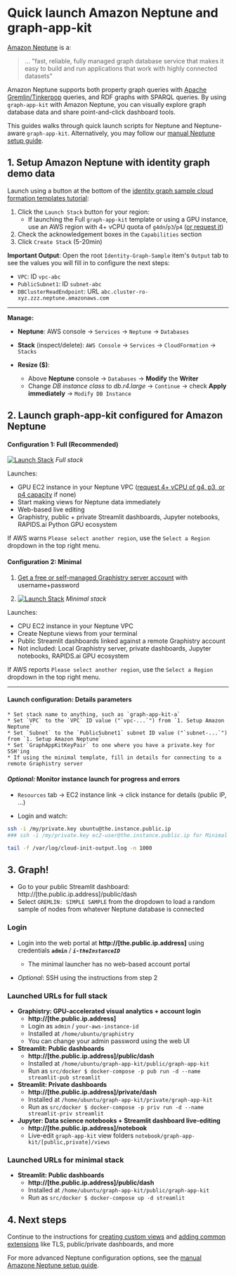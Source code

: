 # Quick launch Amazon Neptune and graph-app-kit

[Amazon Neptune](https://aws.amazon.com/neptune/) is a:

> ... &quot;fast, reliable, fully managed graph database service that makes it easy to build and run applications that work with highly connected datasets&quot;

Amazon Neptune supports both property graph queries with [Apache Gremlin/Tinkerpop](https://tinkerpop.apache.org/) queries, and RDF graphs with SPARQL queries. By using `graph-app-kit` with Amazon Neptune, you can visually explore graph database data and share point-and-click dashboard tools. 

This guides walks through quick launch scripts for Neptune and Neptune-aware `graph-app-kit`. Alternatively, you may follow our [manual Neptune setup guide](neptune-manual.md). 

## 1. Setup Amazon Neptune with identity graph demo data

Launch using a button at the bottom of the [identity graph sample cloud formation templates tutorial](https://aws.amazon.com/blogs/database/building-a-customer-identity-graph-with-amazon-neptune/):

1. Click the `Launch Stack` button for your region:
    * If launching the Full `graph-app-kit` template or using a GPU instance, use an AWS region with 4+ vCPU quota of `g4dn`/`p3`/`p4` ([or request it](https://docs.aws.amazon.com/AWSEC2/latest/UserGuide/ec2-resource-limits.html))
2. Check the acknowledgement boxes in the `Capabilities` section
3. Click `Create Stack` (5-20min)

**Important Output**: Open the root `Identity-Graph-Sample` item's `Output` tab to see the values you will fill in to configure the next steps:

  * `VPC`: ID `vpc-abc`
  * `PublicSubnet1`: ID `subnet-abc`
  * `DBClusterReadEndpoint`: URL `abc.cluster-ro-xyz.zzz.neptune.amazonaws.com`

----

**Manage:**

* **Neptune**: AWS console -> `Services` -> `Neptune` -> `Databases`

* **Stack** (inspect/delete): `AWS Console` -> `Services` -> `CloudFormation` -> `Stacks` 

* **Resize ($)**:
  * Above **Neptune** console -> `Databases` -> **Modify** the **Writer**
  * Change *DB instance class* to *db.r4.large* -> `Continue` -> check **Apply immediately** -> `Modify DB Instance`

## 2. Launch graph-app-kit configured for Amazon Neptune

#### Configuration 1: Full (Recommended)

  [![Launch Stack](https://s3.amazonaws.com/cloudformation-examples/cloudformation-launch-stack.png)](https://console.aws.amazon.com/cloudformation/home?region=region#/stacks/new?stackName=graph_app_kit_full&templateURL=https://graph-app-kit-repo-public.s3.us-east-2.amazonaws.com/templates/latest/neptune/graphistry.yml) *Full stack*

  Launches: 

  * GPU EC2 instance in your Neptune VPC ([request 4+ vCPU of g4, p3, or p4 capacity](https://docs.aws.amazon.com/AWSEC2/latest/UserGuide/ec2-resource-limits.html) if none)
  * Start making views for Neptune data immediately
  * Web-based live editing
  * Graphistry, public + private Streamlit dashboards, Jupyter notebooks, RAPIDS.ai Python GPU ecosystem

  
  If AWS warns `Please select another region`, use the `Select a Region` dropdown in the top right menu.

#### Configuration 2: Minimal

  1. [Get a free or self-managed Graphistry server account](https://www.graphistry.com/get-started) with username+password
  
  2. [![Launch Stack](https://s3.amazonaws.com/cloudformation-examples/cloudformation-launch-stack.png)](https://console.aws.amazon.com/cloudformation/home?region=region#/stacks/new?stackName=graph_app_kit_full&templateURL=https://graph-app-kit-repo-public.s3.us-east-2.amazonaws.com/templates/latest/neptune/graphistry.yml) *Minimal stack*
  
  Launches: 
  
  * CPU EC2 instance in your Neptune VPC
  * Create Neptune views from your terminal
  * Public Streamlit dashboards linked against a remote Graphistry account
  * Not included: Local Graphistry server, private dashboards, Jupyter notebooks, RAPIDS.ai GPU ecosystem

  If AWS reports `Please select another region`, use the `Select a Region` dropdown in the top right menu.

----

#### Launch configuration: Details parameters

    * Set stack name to anything, such as `graph-app-kit-a`
    * Set `VPC` to the `VPC` ID value ("`vpc-...`") from `1. Setup Amazon Neptune`
    * Set `Subnet` to the `PublicSubnet1` subnet ID value ("`subnet-...`") from `1. Setup Amazon Neptune`
    * Set `GraphAppKitKeyPair` to one where you have a private.key for SSH'ing
    * If using the minimal template, fill in details for connecting to a remote Graphistry server

#### *Optional:* Monitor instance launch for progress and errors

  * `Resources` tab -> EC2 instance link -> click instance for details (public IP, ...)
  
  * Login and watch:

  ```bash
  ssh -i /my/private.key ubuntu@the.instance.public.ip 
  ### ssh -i /my/private.key ec2-user@the.instance.public.ip for Minimal launcher

  tail -f /var/log/cloud-init-output.log -n 1000
  ```

## 3. Graph!

* Go to your public Streamlit dashboard: http://[the.public.ip.address]/public/dash
* Select `GREMLIN: SIMPLE SAMPLE` from the dropdown to load a random sample of nodes from whatever Neptune database is connected

### Login

* Login into the web portal at **http://[the.public.ip.address]** using credentials **`admin`** / ***`i-theInstanceID`*** 

  * The minimal launcher has no web-based account portal

* *Optional*: SSH using the instructions from step 2

### Launched URLs for full stack 

* **Graphistry: GPU-accelerated visual analytics + account login**
  * **http://[the.public.ip.address]**
  * Login as `admin` / `your-aws-instance-id`
  * Installed at `/home/ubuntu/graphistry`
  * You can change your admin password using the web UI
* **Streamlit: Public dashboards**
  * **http://[the.public.ip.address]/public/dash**
  * Installed at `/home/ubuntu/graph-app-kit/public/graph-app-kit`
  * Run as `src/docker $ docker-compose -p pub run -d --name streamlit-pub streamlit`
* **Streamlit: Private dashboards**
  * **http://[the.public.ip.address]/private/dash**
  * Installed at `/home/ubuntu/graph-app-kit/private/graph-app-kit`
  * Run as `src/docker $ docker-compose -p priv run -d --name streamlit-priv streamlit`
* **Jupyter: Data science notebooks + Streamlit dashboard live-editing**
  * **http://[the.public.ip.address]/notebook**
  * Live-edit `graph-app-kit` view folders `notebook/graph-app-kit/[public,private]/views`

### Launched URLs for minimal stack 

* **Streamlit: Public dashboards**
  * **http://[the.public.ip.address]/public/dash**
  * Installed at `/home/ubuntu/graph-app-kit/public/graph-app-kit`
  * Run as `src/docker $ docker-compose up -d streamlit`

## 4. Next steps

Continue to the instructions for [creating custom views](views.md) and [adding common extensions](extend.md) like TLS, public/private dashboards, and more

For more advanced Neptune configuration options, see the [manual Amazone Neptune setup guide](neptune-manual.md).
